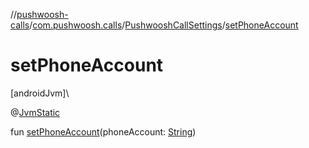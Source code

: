 //[pushwoosh-calls](../../../index.md)/[com.pushwoosh.calls](../index.md)/[PushwooshCallSettings](index.md)/[setPhoneAccount](set-phone-account.md)

# setPhoneAccount

[androidJvm]\

@[JvmStatic](https://kotlinlang.org/api/latest/jvm/stdlib/kotlin-stdlib/kotlin.jvm/-jvm-static/index.html)

fun [setPhoneAccount](set-phone-account.md)(phoneAccount: [String](https://kotlinlang.org/api/latest/jvm/stdlib/kotlin-stdlib/kotlin/-string/index.html))
